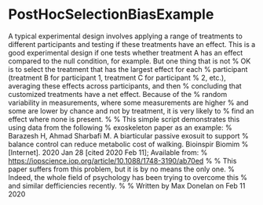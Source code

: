 # PostHocSelectionBiasExample
A typical experimental design involves applying a range of treatments to different participants and testing if these treatments have an effect. This is a good experimental design if one tests whether treatment A has an effect compared to the null condition, for example. But one thing that is not
% OK is to select the treatment that has the largest effect for each
% participant (treatment B for participant 1, treatment C for participant
% 2, etc.), averaging these effects across participants, and then
% concluding that customized treatments have a net effect. Because of the
% random variability in measurements, where some measurements are higher
% and some are lower by chance and not by treatment, it is very likely to
% find an effect where none is present. 
%
% This simple script demonstrates this using data from the following
% exoskeleton paper as an example:
% Barazesh H, Ahmad Sharbafi M. A biarticular passive exosuit to support
% balance control can reduce metabolic cost of walking. Bioinspir Biomim
% [Internet]. 2020 Jan 28 [cited 2020 Feb 11]; Available from:
% https://iopscience.iop.org/article/10.1088/1748-3190/ab70ed
%
% This paper suffers from this problem, but it is by no means the only one.
% Indeed, the whole field of psychology has been trying to overcome this
% and similar defficiencies recently.
%
% Written by Max Donelan on Feb 11 2020
 
